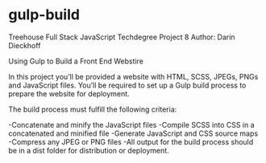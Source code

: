 # gulp-build

Treehouse Full Stack JavaScript Techdegree Project 8
Author: Darin Dieckhoff

Using Gulp to Build a Front End Webstire

In this project you’ll be provided a website with HTML, SCSS, JPEGs, PNGs and JavaScript files. You’ll be required to set up a Gulp build process to prepare the website for deployment.

The build process must fulfill the following criteria:

-Concatenate and minify the JavaScript files
-Compile SCSS into CSS in a concatenated and minified file
-Generate JavaScript and CSS source maps
-Compress any JPEG or PNG files
-All output for the build process should be in a dist folder for distribution or deployment.
